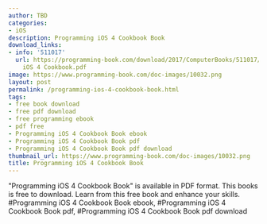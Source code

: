 ```yaml
---
author: TBD
categories:
- iOS
description: Programming iOS 4 Cookbook Book
download_links:
- info: '511017'
  url: https://programming-book.com/download/2017/ComputerBooks/511017/Programming
    iOS 4 Cookbook.pdf
image: https://www.programming-book.com/doc-images/10032.png
layout: post
permalink: /programming-ios-4-cookbook-book.html
tags:
- free book download
- free pdf download
- free programming ebook
- pdf free
- Programming iOS 4 Cookbook Book ebook
- Programming iOS 4 Cookbook Book pdf
- Programming iOS 4 Cookbook Book pdf download
thumbnail_url: https://www.programming-book.com/doc-images/10032.png
title: Programming iOS 4 Cookbook Book
---
```


 
<div class="item-desc text-justify">
  "Programming iOS 4 Cookbook Book" is available in PDF format. This books is free to download. Learn from this free book and enhance your skills.
  <br>
  #Programming iOS 4 Cookbook Book ebook, #Programming iOS 4 Cookbook Book pdf, #Programming iOS 4 Cookbook Book pdf download
</div>